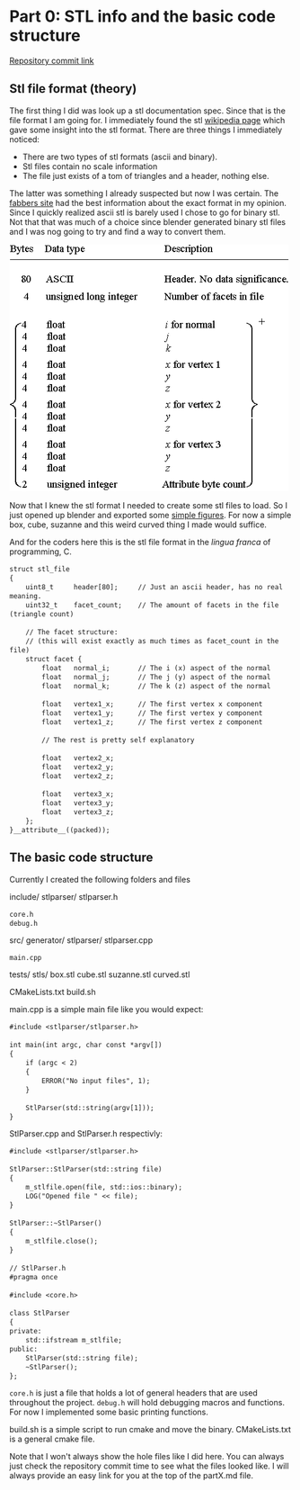 # Part 0: STL info and the basic code structure

[Repository commit link](https://github.com/RobbeDGreef/aswj/tree/f9a6fe31a69c703914096a52da9e43b02d6a6707)

## Stl file format (theory)
The first thing I did was look up a stl documentation spec. Since that is the file format I am going
for. I immediately found the stl [wikipedia page](https://en.wikipedia.org/wiki/STL_(file_format)) which gave some insight into the stl format.
There are three things I immediately noticed:

- There are two types of stl formats (ascii and binary).
- Stl files contain no scale information
- The file just exists of a tom of triangles and a header, nothing else.

The latter was something I already suspected but now I was certain. The [fabbers site](http://www.fabbers.com/tech/STL_Format)
had the best information about the exact format in my opinion. Since I quickly realized ascii
stl is barely used I chose to go for binary stl. Not that that was much of a choice since
blender generated binary stl files and I was nog going to try and find a way to convert them.

<img src="images/stl_format.png"/>

Now that I knew the stl format I needed to create some stl files to load. So I just opened up blender
and exported some [simple figures](/tests/stls). For now a simple box, cube, suzanne and this weird
curved thing I made
would suffice.

And for the coders here this is the stl file format in the *lingua franca* of programming, C.

    struct stl_file
    {
        uint8_t     header[80];     // Just an ascii header, has no real meaning.
        uint32_t    facet_count;    // The amount of facets in the file (triangle count)

        // The facet structure:
        // (this will exist exactly as much times as facet_count in the file)
        struct facet {
            float   normal_i;       // The i (x) aspect of the normal
            float   normal_j;       // The j (y) aspect of the normal
            float   normal_k;       // The k (z) aspect of the normal

            float   vertex1_x;      // The first vertex x component
            float   vertex1_y;      // The first vertex y component
            float   vertex1_z;      // The first vertex z component

            // The rest is pretty self explanatory

            float   vertex2_x;
            float   vertex2_y;
            float   vertex2_z;

            float   vertex3_x;
            float   vertex3_y;
            float   vertex3_z;      
        }; 
    }__attribute__((packed));

## The basic code structure
Currently I created the following folders and files

include/
    stlparser/
        stlparser.h
    
    core.h
    debug.h
src/
    generator/
    stlparser/
        stlparser.cpp
    
    main.cpp
tests/
    stls/
        box.stl
        cube.stl
        suzanne.stl
        curved.stl
        
CMakeLists.txt
build.sh

main.cpp is a simple main file like you would expect:

    #include <stlparser/stlparser.h>

    int main(int argc, char const *argv[])
    {
        if (argc < 2)
        {
            ERROR("No input files", 1);
        }
    
        StlParser(std::string(argv[1]));
    }

StlParser.cpp and StlParser.h respectivly:

    #include <stlparser/stlparser.h>

    StlParser::StlParser(std::string file)
    {
        m_stlfile.open(file, std::ios::binary);
        LOG("Opened file " << file);
    }

    StlParser::~StlParser()
    {
        m_stlfile.close();
    }

    // StlParser.h
    #pragma once

    #include <core.h>

    class StlParser
    {
    private:
        std::ifstream m_stlfile;
    public:
        StlParser(std::string file);
        ~StlParser();
    };

`core.h` is just a file that holds a lot of general headers that are used throughout the project.
`debug.h` will hold debugging macros and functions. For now I implemented some basic printing
functions.

build.sh is a simple script to run cmake and move the binary.
CMakeLists.txt is a general cmake file.

Note that I won't always show the hole files like I did here. You can always just
check the repository commit time to see what the files looked like. I will always provide an easy
link for you at the top of the partX.md file.